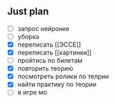 ## Just plan
- [ ] запрос нейронке
- [ ] уборка
- [x] переписать [[ЭССЕ]]
- [x] переписать [[картинки]]
- [ ] пройтись по билетам 
- [x] повторить теорию
- [x] посмотреть ролики по телрии
- [x] найти практику по теории
- [ ] в игре мо
